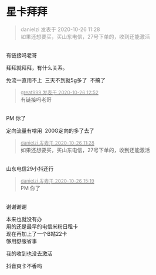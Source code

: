 # 星卡拜拜


<div class="quote"><blockquote><font color="#999999">danielzi 发表于 2020-10-26 11:28</font><br />
<font color="#999999">如果还想要买，买山东电信，27号下单的，收到还能激活</font></blockquote></div><br />
有链接吗老哥

拜拜就拜拜，有什么关系。

免流一直用不上&nbsp;&nbsp;三天不到就5g多了&nbsp;&nbsp;不搞了<img id="aimg_s0QRF" onclick="zoom(this, this.src, 0, 0, 0)" class="zoom" src="https://cdn.jsdelivr.net/gh/hishis/forum-master/public/images/patch.gif" onmouseover="img_onmouseoverfunc(this)" onload="thumbImg(this)" border="0" alt="" />

<div class="quote"><blockquote><font size="2"><a href="https://www.hostloc.com/forum.php?mod=redirect&amp;goto=findpost&amp;pid=9353585&amp;ptid=758502" target="_blank"><font color="#999999">great999 发表于 2020-10-26 12:52</font></a></font><br />
有链接吗老哥</blockquote></div><br />
PM 你了

定向流量有啥用&nbsp;&nbsp;200G定向的多了去了

<div class="quote"><blockquote><font size="2"><a href="https://www.hostloc.com/forum.php?mod=redirect&amp;goto=findpost&amp;pid=9353185&amp;ptid=758502" target="_blank"><font color="#999999">danielzi 发表于 2020-10-26 11:28</font></a></font><br />
如果还想要买，买山东电信，27号下单的，收到还能激活</blockquote></div><br />
山东电信29小抖还行

<div class="quote"><blockquote><font size="2"><a href="https://www.hostloc.com/forum.php?mod=redirect&amp;goto=findpost&amp;pid=9354313&amp;ptid=758502" target="_blank"><font color="#999999">danielzi 发表于 2020-10-26 15:19</font></a></font><br />
PM 你了</blockquote></div><br />
谢谢谢谢

本来也就没有办<br />
用的还是最早的电信米粉日租卡<br />
现在再加上了一个B站22卡<br />
够用舒服省事

我的收到也没去激活

抖音爽卡不香吗
